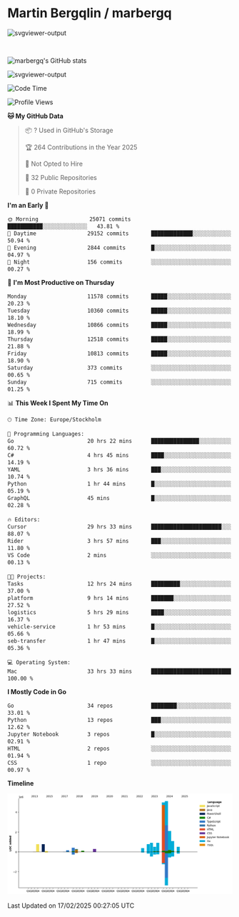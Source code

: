# Martin Bergqlin / marbergq

![svgviewer-output](https://user-images.githubusercontent.com/2405410/206014777-22d41ecb-c24f-421d-b7d9-bba2cb5bb0de.svg)

<br>

<!--- [![Martin's Week](https://github-readme-stats.vercel.app/api/wakatime?username=marbergq&theme=dark)](https://github.com/anuraghazra/github-readme-stats) -->

![marbergq's GitHub stats](https://github-readme-stats.vercel.app/api?username=marbergq&count_private=true&show_icons=true)

![svgviewer-output](https://wakatime.com/badge/user/3f0a2069-6683-4e19-9a4a-7d21ea815067.svg)

<!--START_SECTION:waka-->
![Code Time](http://img.shields.io/badge/Code%20Time-4%2C815%20hrs%2036%20mins-blue)

![Profile Views](http://img.shields.io/badge/Profile%20Views-0-blue)

**🐱 My GitHub Data** 

> 📦 ? Used in GitHub's Storage 
 > 
> 🏆 264 Contributions in the Year 2025
 > 
> 🚫 Not Opted to Hire
 > 
> 📜 32 Public Repositories 
 > 
> 🔑 0 Private Repositories 
 > 
**I'm an Early 🐤** 

```text
🌞 Morning                25071 commits       ███████████░░░░░░░░░░░░░░   43.81 % 
🌆 Daytime                29152 commits       █████████████░░░░░░░░░░░░   50.94 % 
🌃 Evening                2844 commits        █░░░░░░░░░░░░░░░░░░░░░░░░   04.97 % 
🌙 Night                  156 commits         ░░░░░░░░░░░░░░░░░░░░░░░░░   00.27 % 
```
📅 **I'm Most Productive on Thursday** 

```text
Monday                   11578 commits       █████░░░░░░░░░░░░░░░░░░░░   20.23 % 
Tuesday                  10360 commits       █████░░░░░░░░░░░░░░░░░░░░   18.10 % 
Wednesday                10866 commits       █████░░░░░░░░░░░░░░░░░░░░   18.99 % 
Thursday                 12518 commits       █████░░░░░░░░░░░░░░░░░░░░   21.88 % 
Friday                   10813 commits       █████░░░░░░░░░░░░░░░░░░░░   18.90 % 
Saturday                 373 commits         ░░░░░░░░░░░░░░░░░░░░░░░░░   00.65 % 
Sunday                   715 commits         ░░░░░░░░░░░░░░░░░░░░░░░░░   01.25 % 
```


📊 **This Week I Spent My Time On** 

```text
🕑︎ Time Zone: Europe/Stockholm

💬 Programming Languages: 
Go                       20 hrs 22 mins      ███████████████░░░░░░░░░░   60.72 % 
C#                       4 hrs 45 mins       ████░░░░░░░░░░░░░░░░░░░░░   14.19 % 
YAML                     3 hrs 36 mins       ███░░░░░░░░░░░░░░░░░░░░░░   10.74 % 
Python                   1 hr 44 mins        █░░░░░░░░░░░░░░░░░░░░░░░░   05.19 % 
GraphQL                  45 mins             █░░░░░░░░░░░░░░░░░░░░░░░░   02.28 % 

🔥 Editors: 
Cursor                   29 hrs 33 mins      ██████████████████████░░░   88.07 % 
Rider                    3 hrs 57 mins       ███░░░░░░░░░░░░░░░░░░░░░░   11.80 % 
VS Code                  2 mins              ░░░░░░░░░░░░░░░░░░░░░░░░░   00.13 % 

🐱‍💻 Projects: 
Tasks                    12 hrs 24 mins      █████████░░░░░░░░░░░░░░░░   37.00 % 
platform                 9 hrs 14 mins       ███████░░░░░░░░░░░░░░░░░░   27.52 % 
logistics                5 hrs 29 mins       ████░░░░░░░░░░░░░░░░░░░░░   16.37 % 
vehicle-service          1 hr 53 mins        █░░░░░░░░░░░░░░░░░░░░░░░░   05.66 % 
seb-transfer             1 hr 47 mins        █░░░░░░░░░░░░░░░░░░░░░░░░   05.36 % 

💻 Operating System: 
Mac                      33 hrs 33 mins      █████████████████████████   100.00 % 
```

**I Mostly Code in Go** 

```text
Go                       34 repos            ████████░░░░░░░░░░░░░░░░░   33.01 % 
Python                   13 repos            ███░░░░░░░░░░░░░░░░░░░░░░   12.62 % 
Jupyter Notebook         3 repos             █░░░░░░░░░░░░░░░░░░░░░░░░   02.91 % 
HTML                     2 repos             ░░░░░░░░░░░░░░░░░░░░░░░░░   01.94 % 
CSS                      1 repo              ░░░░░░░░░░░░░░░░░░░░░░░░░   00.97 % 
```



**Timeline**

![Lines of Code chart](https://raw.githubusercontent.com/marbergq/marbergq/main/assets/bar_graph.png)


 Last Updated on 17/02/2025 00:27:05 UTC
<!--END_SECTION:waka-->
